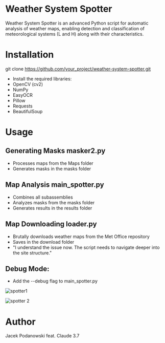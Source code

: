 # Weather System Spotter

Weather System Spotter is an advanced Python script for automatic analysis of weather maps, enabling detection and classification of meteorological systems (L and H) along with their characteristics.

# Installation
git clone https://github.com/your_project/weather-system-spotter.git

- Install the required libraries:
- OpenCV (cv2)
- NumPy
- EasyOCR
- Pillow
- Requests
- BeautifulSoup

# Usage

## Generating Masks masker2.py
- Processes maps from the Maps folder
- Generates masks in the masks folder

## Map Analysis main_spotter.py
- Combines all subassemblies
- Analyzes masks from the masks folder
- Generates results in the results folder

## Map Downloading loader.py
- Brutally downloads weather maps from the Met Office repository
- Saves in the download folder
- "I understand the issue now. The script needs to navigate deeper into the site structure."

## Debug Mode: 
- Add the --debug flag to main_spotter.py

![spotter1](https://github.com/user-attachments/assets/f2a460c4-2008-4ad7-b49b-d8a303d367aa)

![spotter 2](https://github.com/user-attachments/assets/f0b3455b-d908-48b9-974d-be4fab29bcaa)



# Author 
Jacek Podanowski feat. Claude 3.7

